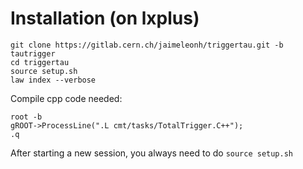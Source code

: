 # Installation (on lxplus)

```
git clone https://gitlab.cern.ch/jaimeleonh/triggertau.git -b tautrigger
cd triggertau
source setup.sh
law index --verbose
```

Compile cpp code needed:
```
root -b
gROOT->ProcessLine(".L cmt/tasks/TotalTrigger.C++");
.q
```


After starting a new session, you always need to do ``` source setup.sh ```

